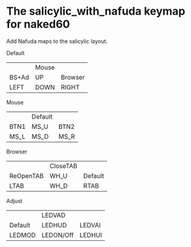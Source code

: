 # The salicylic_with_nafuda keymap for naked60

Add Nafuda maps to the salicylic layout.

Default<br>
<table>
<tr>
<td></td>
<td>Mouse</td>
<td></td>
</tr><tr>
<td>BS+Ad</td>
<td>UP</td>
<td>Browser</td>
</tr><tr>
<td>LEFT</td>
<td>DOWN</td>
<td>RIGHT</td>
</tr>
</table>


Mouse<br>
<table>
<tr>
<td></td>
<td>Default</td>
<td></td>
</tr><tr>
<td>BTN1</td>
<td>MS_U</td>
<td>BTN2</td>
</tr><tr>
<td>MS_L</td>
<td>MS_D</td>
<td>MS_R</td>
</tr>
</table>


Browser<br>
<table>
<tr>
<td></td>
<td>CloseTAB</td>
<td></td>
</tr><tr>
<td>ReOpenTAB</td>
<td>WH_U</td>
<td>Default</td>
</tr><tr>
<td>LTAB</td>
<td>WH_D</td>
<td>RTAB</td>
</tr>
</table>


Adjust<br>
<table>
<tr>
<td></td>
<td>LEDVAD</td>
<td></td>
</tr><tr>
<td>Default</td>
<td>LEDHUD</td>
<td>LEDVAI</td>
</tr><tr>
<td>LEDMOD</td>
<td>LEDON/Off</td>
<td>LEDHUI</td>
</tr>
</table>

